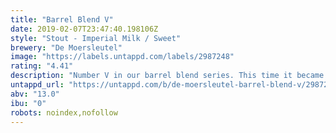 ```yaml
---
title: "Barrel Blend V"
date: 2019-02-07T23:47:40.198106Z
style: "Stout - Imperial Milk / Sweet"
brewery: "De Moersleutel"
image: "https://labels.untappd.com/labels/2987248"
rating: "4.41"
description: "Number V in our barrel blend series. This time it became a blend of scotch and bourbon barrel aged barley wine and milk-stout. It became a thick and sweet stout with lovely notes of bourbon and scotch which turn into a warming coconut and vanilla aftertaste. "
untappd_url: "https://untappd.com/b/de-moersleutel-barrel-blend-v/2987248"
abv: "13.0"
ibu: "0"
robots: noindex,nofollow
---
```

